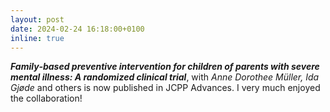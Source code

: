 ```yaml
---
layout: post
date: 2024-02-24 16:18:00+0100
inline: true
---
```

__*Family‐based preventive intervention for children of parents with severe mental illness: A randomized clinical trial*__, with *Anne Dorothee Müller, Ida Gjøde* and others is now published in JCPP Advances. I very much enjoyed the collaboration!